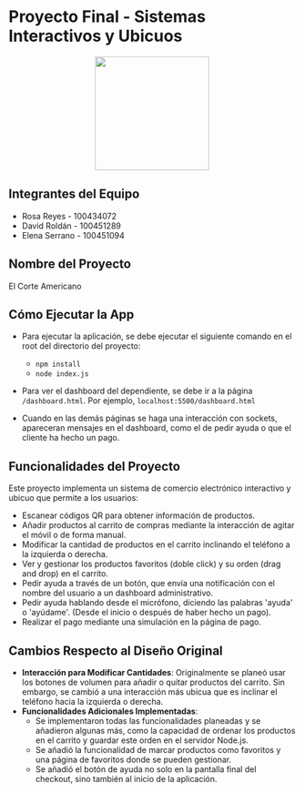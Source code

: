 # Proyecto Final - Sistemas Interactivos y Ubicuos
<div align="center">
  <img align="center" src='https://github.com/rosareyes/SIU_PROYECTO/assets/63470281/be25f718-6c7f-4a4c-a0e8-e7afeb88d905' height='200px'>
</div>

## Integrantes del Equipo
- Rosa Reyes - 100434072
- David Roldán - 100451289
- Elena Serrano - 100451094

## Nombre del Proyecto
El Corte Americano

## Cómo Ejecutar la App
- Para ejecutar la aplicación, se debe ejecutar el siguiente comando en el root del directorio del proyecto:
  - `npm install`
  - `node index.js`

- Para ver el dashboard del dependiente, se debe ir a la página `/dashboard.html`. Por ejemplo, `localhost:5500/dashboard.html`

- Cuando en las demás páginas se haga una interacción con sockets, apareceran mensajes en el dashboard, como el de pedir ayuda o que el cliente ha hecho un pago.

## Funcionalidades del Proyecto
Este proyecto implementa un sistema de comercio electrónico interactivo y ubicuo que permite a los usuarios:
- Escanear códigos QR para obtener información de productos.
- Añadir productos al carrito de compras mediante la interacción de agitar el móvil o de forma manual.
- Modificar la cantidad de productos en el carrito inclinando el teléfono a la izquierda o derecha.
- Ver y gestionar los productos favoritos (doble click) y su orden (drag and drop) en el carrito.
- Pedir ayuda a través de un botón, que envía una notificación con el nombre del usuario a un dashboard administrativo.
- Pedir ayuda hablando desde el micrófono, diciendo las palabras 'ayuda' o 'ayúdame'. (Desde el inicio o después de haber hecho un pago).
- Realizar el pago mediante una simulación en la página de pago.

## Cambios Respecto al Diseño Original
- **Interacción para Modificar Cantidades**: Originalmente se planeó usar los botones de volumen para añadir o quitar productos del carrito. Sin embargo, se cambió a una interacción más ubicua que es inclinar el teléfono hacia la izquierda o derecha.
- **Funcionalidades Adicionales Implementadas**:
  - Se implementaron todas las funcionalidades planeadas y se añadieron algunas más, como la capacidad de ordenar los productos en el carrito y guardar este orden en el servidor Node.js.
  - Se añadió la funcionalidad de marcar productos como favoritos y una página de favoritos donde se pueden gestionar.
  - Se añadió el botón de ayuda no solo en la pantalla final del checkout, sino también al inicio de la aplicación.
